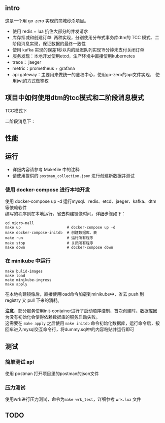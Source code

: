 ## intro
这是一个用 go-zero 实现的商城秒杀项目。
- 使用 redis + lua 抗住大部分的并发请求
- 库存扣减和创建订单: 两种实现，分别使用分布式事务库dtm的 TCC 模式、二阶段消息实现，保证数据的最终一致性
- 使用 kafka 实现的误差1秒以内的延迟队列实现15分钟未支付关闭订单
- 服务发现：本地开发使用etcd，生产环境中直接使用kubernetes
- trace： jaeger
- metric：prometheus + grafana  
- api gateway：主要用来做统一的鉴权中心，使用go-zero的api文件实现， 使用jwt的方式做鉴权 

## 项目中如何使用dtm的tcc模式和二阶段消息模式
TCC模式下

二阶段消息下：

## 性能 


## 运行 
- 详细内容请参考 Makefile 中的注释
- 请使用提供的 `postman_collection.json` 进行创建新数据并测试

### 使用 docker-compose 进行本地开发
使用 docker-compose up -d 运行mysql、redis、etcd、jaeger、kafka、dtm 等依赖软件  
编写的程序则在本地运行，省去构建镜像时间。详细步骤如下：   
```shell
cd micro-mall
make up                     # docker-compose up -d 
make docker-compose-initdb  # 创建数据库、表
make run                    # 运行所有程序
make stop                   # 关闭所有程序 
make down                   # docker-compose down 
```


### 在 minikube 中运行
```shell
make bulid-images
make load 
make minikube-ingress 
make apply 
```

在本地构建镜像后，直接使用load命令加载到minikube中，省去 push 到 registry 又 pull 下来的消耗。

**注意**，部分服务使用init-container进行了启动顺序控制，首次创建时，数据库因为没有初始化会使得依赖数据库的服务启动失败。  
这需要在 `make apply` 之后使用 `make initdb` 命令初始化数据库，运行命令后，按回车进入mysql交互命令行，将dummy.sql中的内容粘贴并运行即可


## 测试 
### 简单测试 api 
使用 postman 打开项目里的postman的json文件

### 压力测试 
使用wrk进行压力测试，命令为`make wrk_test`，详细参考 `wrk.lua` 文件

## TODO 
